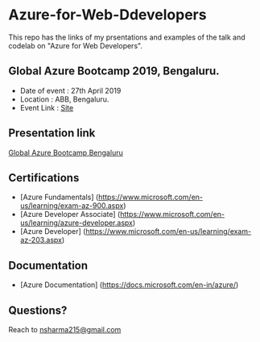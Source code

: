 # Azure-for-Web-Ddevelopers

This repo has the links of my prsentations and examples of the talk and codelab on "Azure for Web Developers".

## Global Azure Bootcamp 2019, Bengaluru.

  - Date of event : 27th April 2019
  - Location : ABB, Bengaluru.
  - Event Link : [Site](http://bengaluru.azurebootcamp.net/)

## Presentation link

[Global Azure Bootcamp,Bengaluru](https://docs.google.com/presentation/d/1BptiY1O4whqXrahiPOteKSWo36Np1tCcj612Mf2bQHk/edit?usp=sharing)

## Certifications

- [Azure Fundamentals] (https://www.microsoft.com/en-us/learning/exam-az-900.aspx)
- [Azure Developer Associate] (https://www.microsoft.com/en-us/learning/azure-developer.aspx)
- [Azure Developer] (https://www.microsoft.com/en-us/learning/exam-az-203.aspx)

## Documentation
- [Azure Documentation] (https://docs.microsoft.com/en-in/azure/)

## Questions?

Reach to nsharma215@gmail.com
